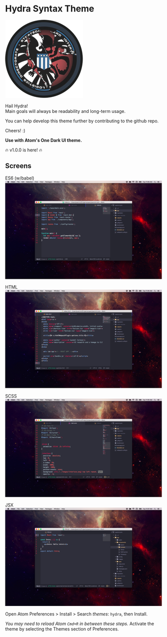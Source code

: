 # Hydra Syntax Theme
![Inspiration](https://raw.githubusercontent.com/juanmnl/hydra-theme/master/hydra.png)

Hail Hydra!  
Main goals will always be readability and long-term usage.  

You can help develop this theme further by contributing to the github repo.  

Cheers! :)  

**Use with Atom's One Dark UI theme.**

:fire: v1.0.0 is here! :fire:

## Screens

ES6 (w/babel)
![Hydra-syntax screenshot](https://raw.githubusercontent.com/juanmnl/hydra-theme/master/main.png)

HTML
![Hydra-syntax screenshot](https://raw.githubusercontent.com/juanmnl/hydra-theme/master/html.png)

SCSS
![Hydra-syntax screenshot](https://raw.githubusercontent.com/juanmnl/hydra-theme/master/sass.png)

JSX
![Hydra-syntax screenshot](https://raw.githubusercontent.com/juanmnl/hydra-theme/master/jsx.png)

Open Atom Preferences > Install > Search *themes*: `hydra`,
then Install.

*You may need to reload Atom `Cmd+R` in between these steps.*
Activate the theme by selecting the Themes section of Preferences.
